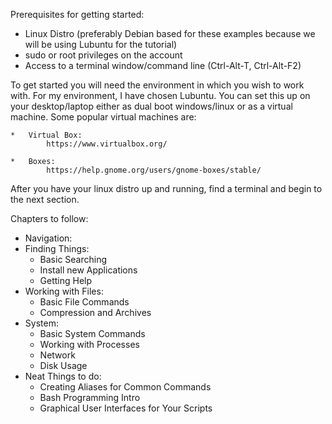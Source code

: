 Prerequisites for getting started: 
*   Linux Distro (preferably  Debian based for these examples because we will be using Lubuntu for the tutorial)
*   sudo or root privileges on the account
*   Access to a terminal window/command line (Ctrl-Alt-T, Ctrl-Alt-F2)


To get started you will need the environment in which you wish to work with.  For my environment, I have chosen Lubuntu.  You can set this up on your desktop/laptop either as dual boot windows/linux or as a virtual machine. Some popular virtual machines are: 

    *   Virtual Box: 
            https://www.virtualbox.org/

    *   Boxes: 
            https://help.gnome.org/users/gnome-boxes/stable/


After you have your linux distro up and running, find a terminal and begin to the next section. 


Chapters to follow: 

*   Navigation: 
*   Finding Things:
    *   Basic Searching
    *   Install new Applications
    *   Getting Help
*   Working with Files:
    *   Basic File Commands
    *   Compression and Archives
*   System:
    *   Basic System Commands
    *   Working with Processes
    *   Network
    *   Disk Usage
*   Neat Things to do:
    *   Creating Aliases for Common Commands
    *   Bash Programming Intro
    *   Graphical User Interfaces for Your Scripts


